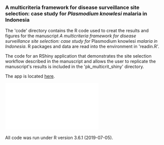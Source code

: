### A multicriteria framework for disease surveillance site selection: case study for *Plasmodium knowlesi* malaria in Indonesia </h3>

The 'code' directory contains the R code used to creat the results and figures for the manuscript *A multicriteria framework for disease surveillance site selection: case study for* Plasmodium knowlesi *malaria in Indonesia*. R packages and data are read into the environment in 'readin.R'.

The code for an RShiny application that demonstrates the site selection workflow described in the manuscript and allows the user to replicate the manuscript's results is included in the 'pk_multicrit_shiny' directory.

The app is located [here](http://lucyharrison.shinyapps.io/pk_multicrit_shiny/).

![image](pk_multicrit_shiny/workflow_with_grids.pdf)

All code was run under R version 3.6.1 (2019-07-05).